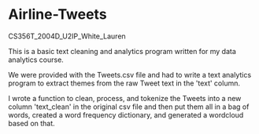# Airline-Tweets
 CS356T_2004D_U2IP_White_Lauren

This is a basic text cleaning and analytics program written for my data analytics course.

We were provided with the Tweets.csv file and had to write a text analytics program to 
extract themes from the raw Tweet text in the 'text' column.

I wrote a function to clean, process, and tokenize the Tweets into a new column 'text_clean'
in the original csv file and then put them all in a bag of words, created a word frequency 
dictionary, and generated a wordcloud based on that.
